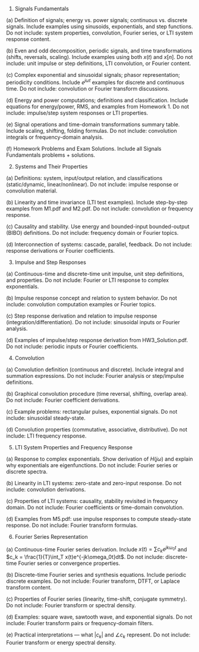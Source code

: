 1. Signals Fundamentals

(a) Definition of signals; energy vs. power signals; continuous vs. discrete signals.
Include examples using sinusoids, exponentials, and step functions.
Do not include: system properties, convolution, Fourier series, or LTI system response content.

(b) Even and odd decomposition, periodic signals, and time transformations (shifts, reversals, scaling).
Include examples using both $x(t)$ and $x[n]$.
Do not include: unit impulse or step definitions, LTI convolution, or Fourier content.

(c) Complex exponential and sinusoidal signals; phasor representation; periodicity conditions.
Include $e^{j\omega t}$ examples for discrete and continuous time.
Do not include: convolution or Fourier transform discussions.

(d) Energy and power computations; definitions and classification.
Include equations for energy/power, RMS, and examples from Homework 1.
Do not include: impulse/step system responses or LTI properties.

(e) Signal operations and time-domain transformations summary table.
Include scaling, shifting, folding formulas.
Do not include: convolution integrals or frequency-domain analysis.

(f) Homework Problems and Exam Solutions.
Include all Signals Fundamentals problems + solutions.

2. Systems and Their Properties

(a) Definitions: system, input/output relation, and classifications (static/dynamic, linear/nonlinear).
Do not include: impulse response or convolution material.

(b) Linearity and time invariance (LTI test examples).
Include step-by-step examples from M1.pdf and M2.pdf.
Do not include: convolution or frequency response.

(c) Causality and stability.
Use energy and bounded-input bounded-output (BIBO) definitions.
Do not include: frequency domain or Fourier topics.

(d) Interconnection of systems: cascade, parallel, feedback.
Do not include: response derivations or Fourier coefficients. 

3. Impulse and Step Responses

(a) Continuous-time and discrete-time unit impulse, unit step definitions, and properties.
Do not include: Fourier or LTI response to complex exponentials.

(b) Impulse response concept and relation to system behavior.
Do not include: convolution computation examples or Fourier topics.

(c) Step response derivation and relation to impulse response (integration/differentiation).
Do not include: sinusoidal inputs or Fourier analysis.

(d) Examples of impulse/step response derivation from HW3_Solution.pdf.
Do not include: periodic inputs or Fourier coefficients.

4. Convolution

(a) Convolution definition (continuous and discrete).
Include integral and summation expressions.
Do not include: Fourier analysis or step/impulse definitions.

(b) Graphical convolution procedure (time reversal, shifting, overlap area).
Do not include: Fourier coefficient derivations.

(c) Example problems: rectangular pulses, exponential signals.
Do not include: sinusoidal steady-state.

(d) Convolution properties (commutative, associative, distributive).
Do not include: LTI frequency response.

5. LTI System Properties and Frequency Response

(a) Response to complex exponentials.
Show derivation of $H(j\omega)$ and explain why exponentials are eigenfunctions.
Do not include: Fourier series or discrete spectra.

(b) Linearity in LTI systems: zero-state and zero-input response.
Do not include: convolution derivations.

(c) Properties of LTI systems: causality, stability revisited in frequency domain.
Do not include: Fourier coefficients or time-domain convolution.

(d) Examples from M5.pdf: use impulse responses to compute steady-state response.
Do not include: Fourier transform formulas.

6. Fourier Series Representation

(a) Continuous-time Fourier series derivation.
Include $x(t) = \sum c_k e^{jk\omega_0t}$ and $c_k = \frac{1}{T}\int_T x(t)e^{-jk\omega_0t}dt$.
Do not include: discrete-time Fourier series or convergence properties.

(b) Discrete-time Fourier series and synthesis equations.
Include periodic discrete examples.
Do not include: Fourier transform, DTFT, or Laplace transform content.

(c) Properties of Fourier series (linearity, time-shift, conjugate symmetry).
Do not include: Fourier transform or spectral density.

(d) Examples: square wave, sawtooth wave, and exponential signals.
Do not include: Fourier transform pairs or frequency-domain filters.

(e) Practical interpretations — what $|c_k|$ and $\angle c_k$ represent.
Do not include: Fourier transform or energy spectral density.